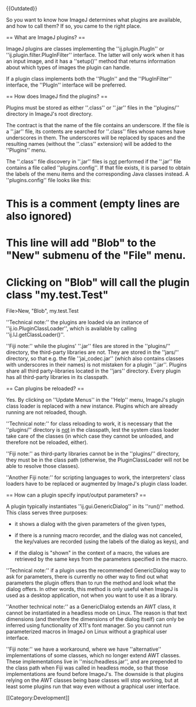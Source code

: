 {{Outdated}}

So you want to know how ImageJ determines what plugins are available, and how to call them?  If so, you came to the right place.

== What are ImageJ plugins? ==

ImageJ plugins are classes implementing the ''ij.plugin.PlugIn'' or ''ij.plugin.filter.PlugInFilter'' interface.  The latter will only work when it has an input image, and it has a ''setup()'' method that returns information about which types of images the plugin can handle.

If a plugin class implements both the ''PlugIn'' and the ''PlugInFilter'' interface, the ''PlugIn'' interface will be preferred.

== How does ImageJ find the plugins? ==

Plugins must be stored as either ''.class'' or ''.jar'' files in the ''plugins/'' directory in ImageJ's root directory.

The contract is that the name of the file contains an underscore.  If the file is a ''.jar'' file, its contents are searched for ''.class'' files whose names have underscores in them.  The underscores will be replaced by spaces and the resulting names (without the ''.class'' extension) will be added to the ''Plugins'' menu.

The ''.class'' file discovery in ''.jar'' files is <u>not</u> performed if the ''.jar'' file contains a file called ''plugins.config''.  If that file exists, it is parsed to obtain the labels of the menu items and the corresponding Java classes instead.  A ''plugins.config'' file looks like this:

 # This is a comment (empty lines are also ignored)
 
 # This line will add "Blob" to the "New" submenu of the "File" menu.
 # Clicking on "Blob" will call the plugin class "my.test.Test"
 File>New, "Blob", my.test.Test

''Technical note:'' the plugins are loaded via an instance of ''ij.io.PluginClassLoader'', which is available by calling ''ij.IJ.getClassLoader()''.

''Fiji note:'' while the plugins' ''.jar'' files are stored in the ''plugins/'' directory, the third-party libraries are not.  They are stored in the ''jars/'' directory, so that e.g. the file ''jai_codec.jar'' (which also contains classes with underscores in their names) is not mistaken for a plugin ''.jar''. Plugins share all third party-libraries located in the ''jars'' directory. Every plugin has all third-party libraries in its classpath.

== Can plugins be reloaded? ==

Yes.  By clicking on ''Update Menus'' in the ''Help'' menu, ImageJ's plugin class loader is replaced with a new instance.  Plugins which are already running are not reloaded, though.

''Technical note:'' for class reloading to work, it is necessary that the ''plugins/'' directory is <u>not</u> in the classpath, lest the system class loader take care of the classes (in which case they cannot be unloaded, and therefore not be reloaded, either).

''Fiji note:'' as third-party libraries cannot be in the ''plugins/'' directory, they must be in the class path (otherwise, the PluginClassLoader will not be able to resolve those classes).

''Another Fiji note:'' for scripting languages to work, the interpreters' class loaders have to be replaced or augmented by ImageJ's plugin class loader.

== How can a plugin specify input/output parameters? ==

A plugin typically instantiates ''ij.gui.GenericDialog'' in its ''run()'' method.  This class serves three purposes:

* it shows a dialog with the given parameters of the given types,

* if there is a running macro recorder, and the dialog was not canceled, the key/values are recorded (using the labels of the dialog as keys), and

* if the dialog is "shown" in the context of a macro, the values are retrieved by the same keys from the parameters specified in the macro.

''Technical note:'' if a plugin uses the recommended GenericDialog way to ask for parameters, there is currently no other way to find out what parameters the plugin offers than to run the method and look what the dialog offers. In other words, this method is only useful when ImageJ is used as a desktop application, not when you want to use it as a library.

''Another technical note:'' as a GenericDialog extends an AWT class, it cannot be instantiated in a headless mode on Linux.  The reason is that text dimensions (and therefore the dimensions of the dialog itself) can only be inferred using functionality of X11's font manager.  So you cannot run parameterized macros in ImageJ on Linux without a graphical user interface.

''Fiji note:'' we have a workaround, where we have ''alternative'' implementations of some classes, which no longer extend AWT classes.  These implementations live in ''misc/headless.jar'', and are prepended to the class path when Fiji was called in headless mode, so that those implementations are found before ImageJ's.  The downside is that plugins relying on the AWT classes being base classes will stop working, but at least some plugins run that way even without a graphical user interface.

[[Category:Development]]
